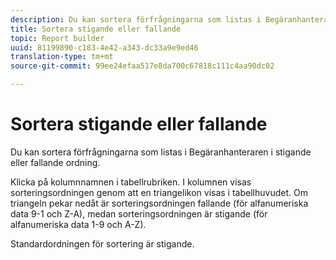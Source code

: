 ```yaml
---
description: Du kan sortera förfrågningarna som listas i Begäranhanteraren i stigande eller fallande ordning.
title: Sortera stigande eller fallande
topic: Report builder
uuid: 81199890-c183-4e42-a343-dc33a9e9ed46
translation-type: tm+mt
source-git-commit: 99ee24efaa517e8da700c67818c111c4aa90dc02

---
```



# Sortera stigande eller fallande

Du kan sortera förfrågningarna som listas i Begäranhanteraren i stigande eller fallande ordning.

Klicka på kolumnnamnen i tabellrubriken. I kolumnen visas sorteringsordningen genom att en triangelikon visas i tabellhuvudet. Om triangeln pekar nedåt är sorteringsordningen fallande (för alfanumeriska data 9-1 och Z-A), medan sorteringsordningen är stigande (för alfanumeriska data 1-9 och A-Z).

Standardordningen för sortering är stigande.
